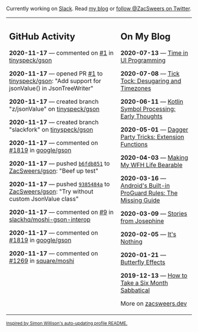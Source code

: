 Currently working on [Slack](https://slack.com/). Read [my blog](https://zacsweers.dev/) or [follow @ZacSweers on Twitter](https://twitter.com/ZacSweers).

<table><tr><td valign="top" width="60%">

## GitHub Activity
<!-- githubActivity starts -->
**2020-11-17** — commented on [#1](https://github.com/tinyspeck/gson/pull/1#issuecomment-729275514) in [tinyspeck/gson](https://api.github.com/repos/tinyspeck/gson)

**2020-11-17** — opened PR [#1](https://api.github.com/repos/tinyspeck/gson/pulls/1) to [tinyspeck/gson](https://api.github.com/repos/tinyspeck/gson): "Add support for jsonValue() in JsonTreeWriter"

**2020-11-17** — created branch "z/jsonValue" on [tinyspeck/gson](https://api.github.com/repos/tinyspeck/gson)

**2020-11-17** — created branch "slackfork" on [tinyspeck/gson](https://api.github.com/repos/tinyspeck/gson)

**2020-11-17** — commented on [#1819](https://github.com/google/gson/pull/1819#issuecomment-729271742) in [google/gson](https://api.github.com/repos/google/gson)

**2020-11-17** — pushed [`b6fdb851`](https://github.com/ZacSweers/gson/commit/b6fdb85135409649e672ec441347069b4d76d486) to [ZacSweers/gson](https://api.github.com/repos/ZacSweers/gson): "Beef up test"

**2020-11-17** — pushed [`9385484a`](https://github.com/ZacSweers/gson/commit/9385484ab13bb7224216833bcfd882ed451e5000) to [ZacSweers/gson](https://api.github.com/repos/ZacSweers/gson): "Try without custom JsonValue class"

**2020-11-17** — commented on [#9](https://github.com/slackhq/moshi-gson-interop/issues/9#issuecomment-729083079) in [slackhq/moshi-gson-interop](https://api.github.com/repos/slackhq/moshi-gson-interop)

**2020-11-17** — commented on [#1819](https://github.com/google/gson/pull/1819#issuecomment-729081067) in [google/gson](https://api.github.com/repos/google/gson)

**2020-11-17** — commented on [#1269](https://github.com/square/moshi/issues/1269#issuecomment-729071029) in [square/moshi](https://api.github.com/repos/square/moshi)
<!-- githubActivity ends -->
</td><td valign="top" width="40%">

## On My Blog
<!-- blog starts -->
**2020-07-13** — [Time in UI Programming](https://www.zacsweers.dev/time-in-ui/)

**2020-07-08** — [Tick Tock: Desugaring and Timezones](https://www.zacsweers.dev/ticktock-desugaring-timezones/)

**2020-06-11** — [Kotlin Symbol Processing: Early Thoughts](https://www.zacsweers.dev/kotlin-symbol-processor-early-thoughts/)

**2020-05-01** — [Dagger Party Tricks: Extension Functions](https://www.zacsweers.dev/dagger-party-tricks-extension-functions/)

**2020-04-03** — [Making My WFH Life Bearable](https://www.zacsweers.dev/making-wfh-life-bearable/)

**2020-03-16** — [Android's Built-in ProGuard Rules: The Missing Guide](https://www.zacsweers.dev/android-proguard-rules/)

**2020-03-09** — [Stories from Josephine](https://www.zacsweers.dev/stories-from-josephine/)

**2020-02-05** — [It's Nothing](https://www.zacsweers.dev/its-nothing/)

**2020-01-21** — [Butterfly Effects](https://www.zacsweers.dev/butterfly-effects/)

**2019-12-13** — [How to Take a Six Month Sabbatical](https://www.zacsweers.dev/how-to-take-a-six-month-sabbatical/)
<!-- blog ends -->
More on [zacsweers.dev](https://zacsweers.dev/)
</td></tr></table>

<sub><a href="https://simonwillison.net/2020/Jul/10/self-updating-profile-readme/">Inspired by Simon Willison's auto-updating profile README.</a></sub>